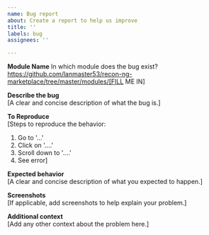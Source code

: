 ```yaml
---
name: Bug report
about: Create a report to help us improve
title: ''
labels: bug
assignees: ''

---
```


**Module Name**
In which module does the bug exist?
https://github.com/lanmaster53/recon-ng-marketplace/tree/master/modules/[FILL ME IN]

**Describe the bug**  
\[A clear and concise description of what the bug is.\]

**To Reproduce**  
\[Steps to reproduce the behavior:
1. Go to '...'
2. Click on '....'
3. Scroll down to '....'
4. See error\]

**Expected behavior**  
\[A clear and concise description of what you expected to happen.\]

**Screenshots**  
\[If applicable, add screenshots to help explain your problem.\]

**Additional context**  
\[Add any other context about the problem here.\]
